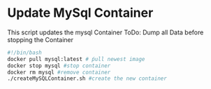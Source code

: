 # Update MySql Container
This script updates the mysql Container
ToDo: Dump all Data before stopping the Container
```` bash
#!/bin/bash
docker pull mysql:latest # ṕull newest image
docker stop mysql #stop container
docker rm mysql #remove container
./createMySQLContainer.sh #create the new container
````
